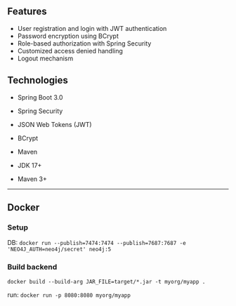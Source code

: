 
## Features
* User registration and login with JWT authentication
* Password encryption using BCrypt
* Role-based authorization with Spring Security
* Customized access denied handling
* Logout mechanism

## Technologies
* Spring Boot 3.0
* Spring Security
* JSON Web Tokens (JWT)
* BCrypt
* Maven

* JDK 17+
* Maven 3+


---

## Docker
### Setup
DB: `docker run --publish=7474:7474 --publish=7687:7687 -e 'NEO4J_AUTH=neo4j/secret' neo4j:5`

### Build backend 
`docker build --build-arg JAR_FILE=target/*.jar -t myorg/myapp .`

run:
`docker run -p 8080:8080 myorg/myapp`